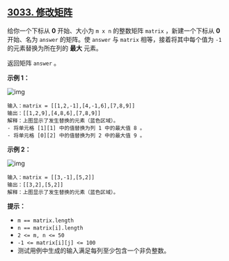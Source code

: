 ## [3033. 修改矩阵](https://leetcode.cn/problems/modify-the-matrix/)





给你一个下标从 **0** 开始、大小为 `m x n` 的整数矩阵 `matrix` ，新建一个下标从 **0** 开始、名为 `answer` 的矩阵。使 `answer` 与 `matrix` 相等，接着将其中每个值为 `-1` 的元素替换为所在列的 **最大** 元素。

返回矩阵 `answer` 。

 

**示例 1：**

![img](https://assets.leetcode.com/uploads/2023/12/24/matrix1.png)

```
输入：matrix = [[1,2,-1],[4,-1,6],[7,8,9]]
输出：[[1,2,9],[4,8,6],[7,8,9]]
解释：上图显示了发生替换的元素（蓝色区域）。
- 将单元格 [1][1] 中的值替换为列 1 中的最大值 8 。
- 将单元格 [0][2] 中的值替换为列 2 中的最大值 9 。
```

**示例 2：**

![img](https://assets.leetcode.com/uploads/2023/12/24/matrix2.png)

```
输入：matrix = [[3,-1],[5,2]]
输出：[[3,2],[5,2]]
解释：上图显示了发生替换的元素（蓝色区域）。
```

 

**提示：**

- `m == matrix.length`
- `n == matrix[i].length`
- `2 <= m, n <= 50`
- `-1 <= matrix[i][j] <= 100`
- 测试用例中生成的输入满足每列至少包含一个非负整数。